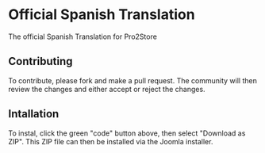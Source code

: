 # Official Spanish Translation
The official Spanish Translation for Pro2Store


## Contributing

To contribute, please fork and make a pull request. The community will then review the changes and either accept or reject the changes.


## Intallation

To instal, click the green "code" button above, then select "Download as ZIP". This ZIP file can then be installed via the Joomla installer.

